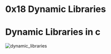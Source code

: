 # 0x18 Dynamic Libraries

# Dynamic Libraries in c

![dynamic_libraries](https://calmops.com/images/static-lib.png)
